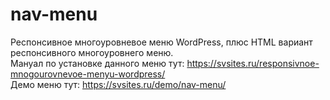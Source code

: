 # nav-menu
Респонсивное многоуровневое меню WordPress, плюс HTML вариант респонсивного многоуровнего меню. <br>
Мануал по установке данного меню тут: https://svsites.ru/responsivnoe-mnogourovnevoe-menyu-wordpress/ <br>
Демо меню тут: https://svsites.ru/demo/nav-menu/
